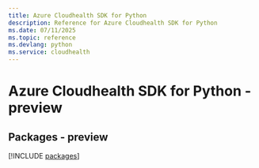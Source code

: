 ```yaml
---
title: Azure Cloudhealth SDK for Python
description: Reference for Azure Cloudhealth SDK for Python
ms.date: 07/11/2025
ms.topic: reference
ms.devlang: python
ms.service: cloudhealth
---
```

# Azure Cloudhealth SDK for Python - preview
## Packages - preview
[!INCLUDE [packages](cloudhealth-index.md)]